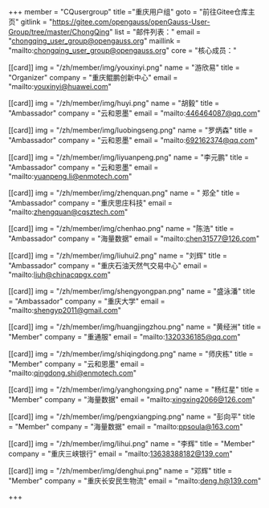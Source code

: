 ﻿+++
member = "CQusergroup"
title ="重庆用户组"
goto = "前往Gitee仓库主页"
gitlink = "https://gitee.com/opengauss/openGauss-User-Group/tree/master/ChongQing"
list = "邮件列表："
email = "chongqing_user_group@opengauss.org"
maillink = "mailto:chongqing_user_group@opengauss.org"
core = "核心成员："


[[card]]
img = "/zh/member/img/youxinyi.png"
name = "游欣易"
title = "Organizer"
company = "重庆鲲鹏创新中心"
email = "mailto:youxinyi@huawei.com"

[[card]]
img = "/zh/member/img/huyi.png"
name = "胡毅"
title = "Ambassador"
company = "云和恩墨"
email = "mailto:446464087@qq.com"

[[card]]
img = "/zh/member/img/luobingseng.png"
name = "罗炳森"
title = "Ambassador"
company = "云和恩墨"
email = "mailto:692162374@qq.com"


[[card]]
img = "/zh/member/img/liyuanpeng.png"
name = "李元鹏"
title = "Ambassador"
company = "云和恩墨"
email = "mailto:yuanpeng.li@enmotech.com"

[[card]]
img = "/zh/member/img/zhenquan.png"
name = " 郑全"
title = "Ambassador"
company = "重庆思庄科技"
email = "mailto:zhengquan@cqsztech.com"

[[card]]
img = "/zh/member/img/chenhao.png"
name = "陈浩"
title = "Ambassador"
company = "海量数据"
email = "mailto:chen31577@126.com"

[[card]]
img = "/zh/member/img/liuhui2.png"
name = "刘辉"
title = "Ambassador"
company = "重庆石油天然气交易中心"
email = "mailto:liuh@chinacqpgx.com"


[[card]]
img = "/zh/member/img/shengyongpan.png"
name = "盛泳潘"
title = "Ambassador"
company = "重庆大学"
email = "mailto:shengyp2011@gmail.com"

[[card]]
img = "/zh/member/img/huangjingzhou.png"
name = "黄经洲"
title = "Member"
company = "重通服"
email = "mailto:1320336185@qq.com"

[[card]]
img = "/zh/member/img/shiqingdong.png"
name = "师庆栋"
title = "Member"
company = "云和恩墨"
email = "mailto:qingdong.shi@enmotech.com"

[[card]]
img = "/zh/member/img/yanghongxing.png"
name = "杨红星"
title = "Member"
company = "海量数据"
email = "mailto:xingxing2066@126.com"

[[card]]
img = "/zh/member/img/pengxiangping.png"
name = "彭向平"
title = "Member"
company = "海量数据"
email = "mailto:ppsoula@163.com"

[[card]]
img = "/zh/member/img/lihui.png"
name = "李辉"
title = "Member"
company = "重庆三峡银行"
email = "mailto:13638388182@139.com"

[[card]]
img = "/zh/member/img/denghui.png"
name = "邓辉"
title = "Member"
company = "重庆长安民生物流"
email = "mailto:deng.h@139.com"

+++